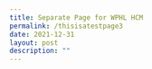 ```yaml
---
title: Separate Page for WPHL HCM
permalink: /thisisatestpage3
date: 2021-12-31
layout: post
description: ""
---
```

